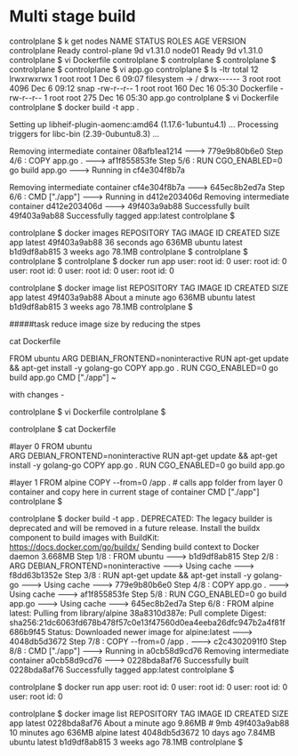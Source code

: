 # Multi stage build

controlplane $ k get nodes
NAME           STATUS   ROLES           AGE   VERSION
controlplane   Ready    control-plane   9d    v1.31.0
node01         Ready    <none>          9d    v1.31.0
controlplane $ vi Dockerfile 
controlplane $ 
controlplane $ 
controlplane $ 
controlplane $ 
controlplane $ vi app.go
controlplane $ ls -ltr
total 12
lrwxrwxrwx 1 root root    1 Dec  6 09:07 filesystem -> /
drwx------ 3 root root 4096 Dec  6 09:12 snap
-rw-r--r-- 1 root root  160 Dec 16 05:30 Dockerfile
-rw-r--r-- 1 root root  275 Dec 16 05:30 app.go
controlplane $ vi Dockerfile 
controlplane $ docker build -t app .

Setting up libheif-plugin-aomenc:amd64 (1.17.6-1ubuntu4.1) ...
Processing triggers for libc-bin (2.39-0ubuntu8.3) ...


Removing intermediate container 08afb1ea1214
 ---> 779e9b80b6e0
Step 4/6 : COPY app.go .
 ---> af1f855853fe
Step 5/6 : RUN CGO_ENABLED=0 go build app.go
 ---> Running in cf4e304f8b7a

Removing intermediate container cf4e304f8b7a
 ---> 645ec8b2ed7a
Step 6/6 : CMD ["./app"]
 ---> Running in d412e203406d
Removing intermediate container d412e203406d
 ---> 49f403a9ab88
Successfully built 49f403a9ab88
Successfully tagged app:latest
controlplane $ 



controlplane $ docker images
REPOSITORY   TAG       IMAGE ID       CREATED          SIZE
app          latest    49f403a9ab88   36 seconds ago   636MB
ubuntu       latest    b1d9df8ab815   3 weeks ago      78.1MB
controlplane $ 
controlplane $ 
controlplane $ 
controlplane $ docker run app
user: root id: 0
user: root id: 0
user: root id: 0
user: root id: 0
user: root id: 0


controlplane $ docker image list
REPOSITORY   TAG       IMAGE ID       CREATED              SIZE
app          latest    49f403a9ab88   About a minute ago   636MB
ubuntu       latest    b1d9df8ab815   3 weeks ago          78.1MB
controlplane $ 


#####task reduce image size by reducing the stpes


cat Dockerfile


FROM ubuntu
ARG DEBIAN_FRONTEND=noninteractive
RUN apt-get update && apt-get install -y golang-go
COPY app.go .
RUN CGO_ENABLED=0 go build app.go
CMD ["./app"]
~      






with changes - 

controlplane $ vi Dockerfile 
controlplane $ 

controlplane $ cat Dockerfile 

#layer 0 
FROM ubuntu                                      
ARG DEBIAN_FRONTEND=noninteractive
RUN apt-get update && apt-get install -y golang-go
COPY app.go .
RUN CGO_ENABLED=0 go build app.go

#layer 1
FROM alpine
COPY --from=0 /app .  # calls app folder from layer 0 container and copy here in current stage of container
CMD ["./app"]
controlplane $ 



controlplane $ docker build -t app .
DEPRECATED: The legacy builder is deprecated and will be removed in a future release.
            Install the buildx component to build images with BuildKit:
            https://docs.docker.com/go/buildx/
Sending build context to Docker daemon  3.668MB
Step 1/8 : FROM ubuntu
 ---> b1d9df8ab815
Step 2/8 : ARG DEBIAN_FRONTEND=noninteractive
 ---> Using cache
 ---> f8dd63b1352e
Step 3/8 : RUN apt-get update && apt-get install -y golang-go
 ---> Using cache
 ---> 779e9b80b6e0
Step 4/8 : COPY app.go .
 ---> Using cache
 ---> af1f855853fe
Step 5/8 : RUN CGO_ENABLED=0 go build app.go
 ---> Using cache
 ---> 645ec8b2ed7a
Step 6/8 : FROM alpine
latest: Pulling from library/alpine
38a8310d387e: Pull complete 
Digest: sha256:21dc6063fd678b478f57c0e13f47560d0ea4eeba26dfc947b2a4f81f686b9f45
Status: Downloaded newer image for alpine:latest
 ---> 4048db5d3672
Step 7/8 : COPY --from=0 /app .
 ---> c2c4302091f0
Step 8/8 : CMD ["./app"]
 ---> Running in a0cb58d9cd76
Removing intermediate container a0cb58d9cd76
 ---> 0228bda8af76
Successfully built 0228bda8af76
Successfully tagged app:latest
controlplane $ 



controlplane $ docker run app
user: root id: 0
user: root id: 0
user: root id: 0
user: root id: 0



controlplane $ docker image list
REPOSITORY   TAG       IMAGE ID       CREATED              SIZE
app          latest    0228bda8af76   About a minute ago   9.86MB   # 9mb
<none>       <none>    49f403a9ab88   10 minutes ago       636MB
alpine       latest    4048db5d3672   10 days ago          7.84MB
ubuntu       latest    b1d9df8ab815   3 weeks ago          78.1MB
controlplane $ 